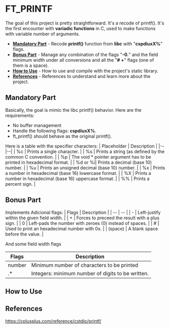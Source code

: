 # FT_PRINTF
The goal of this project is pretty straightforward. It's a recode of printf(). It's the first encounter with **variadic functions** in C, used to make functions with variable number of arguments. 

* [**Mandatory Part**](#Mandatory-Part) - Recode **printf()** function from **libc** with "**cspdiuxX%**" flags.
* [**Bonus Part**](#Bonus-Part) - Manage any combination of the flags "**-0.**" and the field minimum width under all conversions and all the "**# +**" flags (one of them is a space).
* [**How to Use**](#How-to-Use) - How to use and compile with the project's static library.
* [**References**](#References) - References to understand and learn more about the project.

## Mandatory Part
Basically, the goal is mimic the libc printf() behavior. Here are the requirements:
 - No buffer management
 - Handle the following flags: **cspdiuxX%**.
 - ft_printf() should behave as the original printf().

Here is a table with the specifier characters:
| Placeholder | Description |
|--|--|
| %c | Prints a single character. |
| %s | Prints a string (as defined by the common C convention. |
| %p | The void * pointer argument has to be printed in hexadecimal format. |
| %d or %i| Prints a decimal (base 10) number. |
| %u | Prints an unsigned decimal (base 10) number. |
| %x | Prints a number in hexadecimal (base 16) lowercase format. |
| %X | Prints a number in hexadecimal (base 16) uppercase format. |
| %% | Prints a percent sign. |

## Bonus Part
Implements Adicional flags:
| Flags | Description |
| -- | -- |
| - | Left-justify within the given field width. |
| + | Forces to preceed the result with a plus sign. |
| 0 | Left-pads the number with zeroes (0) instead of spaces. |
| # | Used to print an hexadecimal number with 0x. |
| (space) | A blank space before the value. |

And some field width flags

| Flags | Description |
| -- | -- |
| number | Minimum number of characters to be printed |
| .* | Integers: minimum number of digits to be written. |


## How to Use



## References
https://cplusplus.com/reference/cstdio/printf/
